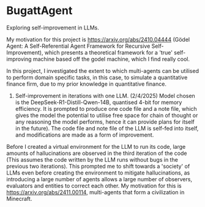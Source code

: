 # BugattAgent

Exploring self-improvement in LLMs.

My motivation for this project is https://arxiv.org/abs/2410.04444 (Gödel Agent: A Self-Referential Agent Framework for Recursive Self-Improvement), which presents a theoretical framework for a 'true' self-improving machine based off the godel machine, which I find really cool.

In this project, I investigated the extent to which multi-agents can be utilised to perform domain specific tasks, in this case, to simulate a quantitative finance firm, due to my prior knowledge in quantitative finance.

1. Self-improvement in iterations with one LLM. (2/4/2025)
Model chosen is the DeepSeek-R1-Distill-Qwen-14B, quantised 4-bit for memory efficiency. It is prompted to produce one code file and a note file, which gives the model the potential to utilise free space for chain of thought or any reasoning the model performs, hence it can provide plans for itself in the future). The code file and note file of the LLM is self-fed into itself, and modifications are made as a form of improvement.

Before I created a virtual environment for the LLM to run its code, large amounts of hallucinations are observed in the third iteration of the code (This assumes the code written by the LLM runs without bugs in the previous two iterations). This prompted me to shift towards a 'society' of LLMs even before creating the environment to mitigate hallucinations, as introducing a large number of agents allows a large number of observers, evaluators and entities to correct each other. My motivation for this is https://arxiv.org/abs/2411.00114, multi-agents that form a civilization in Minecraft.

